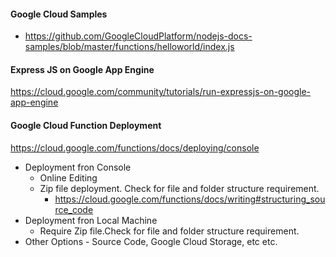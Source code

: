 
#### Google Cloud Samples

   * https://github.com/GoogleCloudPlatform/nodejs-docs-samples/blob/master/functions/helloworld/index.js


#### Express JS on Google App Engine

https://cloud.google.com/community/tutorials/run-expressjs-on-google-app-engine

#### Google Cloud Function Deployment 

https://cloud.google.com/functions/docs/deploying/console
  * Deployment fron Console
     * Online Editing
     * Zip file deployment. Check for file and folder structure requirement.
        * https://cloud.google.com/functions/docs/writing#structuring_source_code
  * Deployment fron Local Machine
     * Require Zip file.Check for file and folder structure requirement.
  * Other Options - Source Code, Google Cloud Storage, etc etc.
  
  
